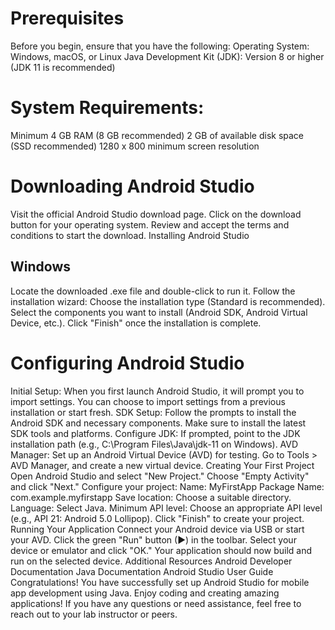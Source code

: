 # Prerequisites
Before you begin, ensure that you have the following:
Operating System: Windows, macOS, or Linux
Java Development Kit (JDK): Version 8 or higher (JDK 11 is recommended)
# System Requirements:
Minimum 4 GB RAM (8 GB recommended)
2 GB of available disk space (SSD recommended)
1280 x 800 minimum screen resolution
# Downloading Android Studio
Visit the official Android Studio download page.
Click on the download button for your operating system.
Review and accept the terms and conditions to start the download.
Installing Android Studio
## Windows
Locate the downloaded .exe file and double-click to run it.
Follow the installation wizard:
Choose the installation type (Standard is recommended).
Select the components you want to install (Android SDK, Android Virtual Device, etc.).
Click "Finish" once the installation is complete.

# Configuring Android Studio
Initial Setup: When you first launch Android Studio, it will prompt you to import settings. You can choose to import settings from a previous installation or start fresh.
SDK Setup: Follow the prompts to install the Android SDK and necessary components. Make sure to install the latest SDK tools and platforms.
Configure JDK: If prompted, point to the JDK installation path (e.g., C:\Program Files\Java\jdk-11 on Windows).
AVD Manager: Set up an Android Virtual Device (AVD) for testing. Go to Tools > AVD Manager, and create a new virtual device.
Creating Your First Project
Open Android Studio and select "New Project."
Choose "Empty Activity" and click "Next."
Configure your project:
Name: MyFirstApp
Package Name: com.example.myfirstapp
Save location: Choose a suitable directory.
Language: Select Java.
Minimum API level: Choose an appropriate API level (e.g., API 21: Android 5.0 Lollipop).
Click "Finish" to create your project.
Running Your Application
Connect your Android device via USB or start your AVD.
Click the green "Run" button (▶) in the toolbar.
Select your device or emulator and click "OK."
Your application should now build and run on the selected device.
Additional Resources
Android Developer Documentation
Java Documentation
Android Studio User Guide
Congratulations! You have successfully set up Android Studio for mobile app development using Java. Enjoy coding and creating amazing applications! If you have any questions or need assistance, feel free to reach out to your lab instructor or peers.
